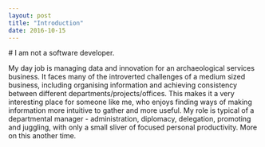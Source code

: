 ```yaml
---
layout: post
title: "Introduction"
date: 2016-10-15
---
```


\# I am not a software developer. 

My day job is managing data and innovation for an archaeological services business. It faces many of the introverted challenges of a medium sized business, including organising information and achieving consistency between different departments/projects/offices. This makes it a very interesting place for someone like me, who enjoys finding ways of making information more intuitive to gather and more useful. My role is typical of a departmental manager - administration, diplomacy, delegation, promoting and juggling, with only a small sliver of focused personal productivity. More on this another time.

